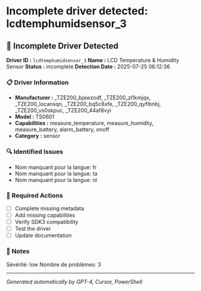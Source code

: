 # Incomplete driver detected: lcdtemphumidsensor_3

## 🚨 Incomplete Driver Detected

**Driver ID :** `lcdtemphumidsensor_3`
**Name :** LCD Temperature & Humidity Sensor
**Status :** incomplete
**Detection Date :** 2025-07-25 06:12:36

### 📋 Driver Information
- **Manufacturer :** _TZE200_bjawzodf, _TZE200_zl1kmjqx, _TZE200_locansqn, _TZE200_bq5c8xfe, _TZE200_qyflbnbj, _TZE200_vs0skpuc, _TZE200_44af8vyi
- **Model :** TS0601
- **Capabilities :** measure_temperature, measure_humidity, measure_battery, alarm_battery, onoff
- **Category :** sensor

### 🔍 Identified Issues
- Nom manquant pour la langue: fr
- Nom manquant pour la langue: ta
- Nom manquant pour la langue: nl

### 🎯 Required Actions
- [ ] Complete missing metadata
- [ ] Add missing capabilities
- [ ] Verify SDK3 compatibility
- [ ] Test the driver
- [ ] Update documentation

### 📝 Notes
Sévérité: low
Nombre de problèmes: 3

---
*Generated automatically by GPT-4, Cursor, PowerShell*

